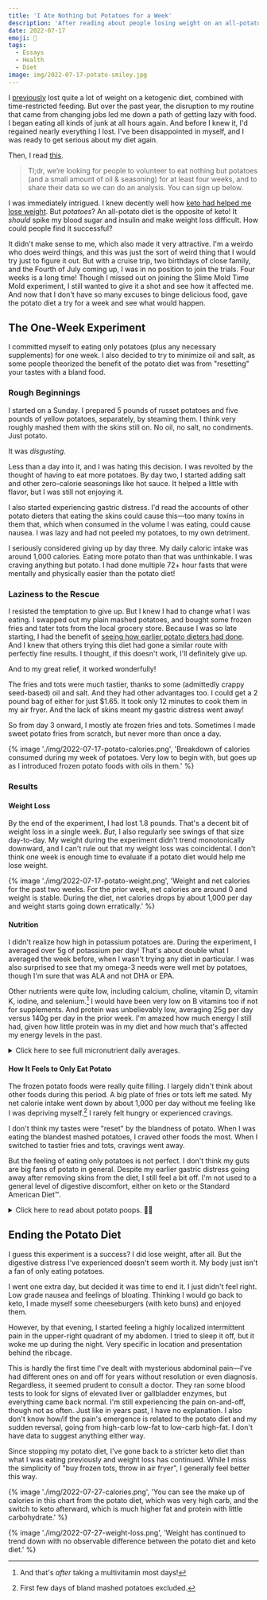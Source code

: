 ```yaml
---
title: 'I Ate Nothing but Potatoes for a Week'
description: 'After reading about people losing weight on an all-potato—the exact opposite of the keto diet I knew and loved—I wanted to try it myself.'
date: 2022-07-17
emoji: 🥔
tags:
  - Essays
  - Health
  - Diet
image: img/2022-07-17-potato-smiley.jpg
---
```


I [previously](https://tomvanantwerp.com/essays/losing-50lbs/) lost quite a lot of weight on a ketogenic diet, combined with time-restricted feeding. But over the past year, the disruption to my routine that came from changing jobs led me down a path of getting lazy with food. I began eating all kinds of junk at all hours again. And before I knew it, I'd regained nearly everything I lost. I've been disappointed in myself, and I was ready to get serious about my diet again.

Then, I read [this](https://slimemoldtimemold.com/2022/04/29/potato-diet-community-trial-sign-up-now-lol/).

> Tl;dr, we’re looking for people to volunteer to eat nothing but potatoes (and a small amount of oil & seasoning) for at least four weeks, and to share their data so we can do an analysis. You can sign up below.

I was immediately intrigued. I knew decently well how [keto had helped me lose weight](https://tomvanantwerp.com/essays/losing-50lbs/#ketogenic-diet). But _potatoes_? An all-potato diet is the opposite of keto! It _should_ spike my blood sugar and insulin and make weight loss difficult. How could people find it successful?

It didn't make sense to me, which also made it very attractive. I'm a weirdo who does weird things, and this was just the sort of weird thing that I would try just to figure it out. But with a cruise trip, two birthdays of close family, and the Fourth of July coming up, I was in no position to join the trials. Four weeks is a long time! Though I missed out on joining the Slime Mold Time Mold experiment, I still wanted to give it a shot and see how it affected me. And now that I don't have so many excuses to binge delicious food, gave the potato diet a try for a week and see what would happen.

## The One-Week Experiment

I committed myself to eating only potatoes (plus any necessary supplements) for one week. I also decided to try to minimize oil and salt, as some people theorized the benefit of the potato diet was from "resetting" your tastes with a bland food.

### Rough Beginnings

I started on a Sunday. I prepared 5 pounds of russet potatoes and five pounds of yellow potatoes, separately, by steaming them. I think very roughly mashed them with the skins still on. No oil, no salt, no condiments. Just potato.

It was _disgusting_.

Less than a day into it, and I was hating this decision. I was revolted by the thought of having to eat more potatoes. By day two, I started adding salt and other zero-calorie seasonings like hot sauce. It helped a little with flavor, but I was still not enjoying it.

I also started experiencing gastric distress. I'd read the accounts of other potato dieters that eating the skins could cause this—too many toxins in them that, which when consumed in the volume I was eating, could cause nausea. I was lazy and had not peeled my potatoes, to my own detriment.

I seriously considered giving up by day three. My daily caloric intake was around 1,000 calories. Eating more potato than that was unthinkable. I was craving anything but potato. I had done multiple 72+ hour fasts that were mentally and physically easier than the potato diet!

### Laziness to the Rescue

I resisted the temptation to give up. But I knew I had to change what I was eating. I swapped out my plain mashed potatoes, and bought some frozen fries and tater tots from the local grocery store. Because I was so late starting, I had the benefit of [seeing how earlier potato dieters had done](https://slimemoldtimemold.com/2022/07/12/lose-10-6-pounds-in-four-weeks-with-this-one-weird-trick-discovered-by-local-slime-hive-mind-doctors-grudgingly-respect-them-hope-to-become-friends/). And I knew that others trying this diet had gone a similar route with perfectly fine results. I thought, if this doesn't work, I'll definitely give up.

And to my great relief, it worked wonderfully!

The fries and tots were much tastier, thanks to some (admittedly crappy seed-based) oil and salt. And they had other advantages too. I could get a 2 pound bag of either for just $1.65. It took only 12 minutes to cook them in my air fryer. And the lack of skins meant my gastric distress went away!

So from day 3 onward, I mostly ate frozen fries and tots. Sometimes I made sweet potato fries from scratch, but never more than once a day.

{% image './img/2022-07-17-potato-calories.png', 'Breakdown of calories consumed during my week of potatoes. Very low to begin with, but goes up as I introduced frozen potato foods with oils in them.' %}

### Results

#### Weight Loss

By the end of the experiment, I had lost 1.8 pounds. That's a decent bit of weight loss in a single week. _But_, I also regularly see swings of that size day-to-day. My weight during the experiment didn't trend monotonically downward, and I can't rule out that my weight loss was coincidental. I don't think one week is enough time to evaluate if a potato diet would help me lose weight.

{% image './img/2022-07-17-potato-weight.png', 'Weight and net calories for the past two weeks. For the prior week, net calories are around 0 and weight is stable. During the diet, net calories drops by about 1,000 per day and weight starts going down erratically.' %}

#### Nutrition

I didn't realize how high in potassium potatoes are. During the experiment, I averaged over 5g of potassium per day! That's about double what I averaged the week before, when I wasn't trying any diet in particular. I was also surprised to see that my omega-3 needs were well met by potatoes, though I'm sure that was ALA and not DHA or EPA.

Other nutrients were quite low, including calcium, choline, vitamin D, vitamin K, iodine, and selenium.[^1] I would have been very low on B vitamins too if not for supplements. And protein was unbelievably low, averaging 25g per day versus 140g per day in the prior week. I'm amazed how much energy I still had, given how little protein was in my diet and how much that's affected my energy levels in the past.

<details>
<summary>Click here to see full micronutrient daily averages.</summary>

These tables contain the daily average micronutrient consumption (i.e., vitamins and minerals) from my week eating potatoes (plus some supplements), from the week previous (a Standard American Diet™), and from the following week eating a keto. Data comes from weighing food and logging it in the [Cronometer](https://cronometer.com/) app. How useful this data is aside from the potato numbers is questionable, since there are so many ways to eat SAD or keto and mine are unique to my time and place. And whether or not I take supplements (sporadically done during potato diet, not at all on the others) also greatly affects these values.

<table>
	<caption>Daily Average Nutrients on Different Diets</caption>
	<thead>
		<tr>
			<th>Nutrient</th>
			<th>Potato Diet</th>
			<th>Standard American Diet (Previous Week)</th>
			<th>Keto Diet (Following Week)</th>
		</tr>
	</thead>
	<tbody>
		<tr>
			<td>B1 (Thiamine)</td>
			<td class="numeric">2.6mg (220%)</td>
			<td class="numeric">1.4mg (114%)</td>
			<td class="numeric">0.6mg (52%)</td>
		</tr>
		<tr>
			<td>B2 (Riboflavin)</td>
			<td class="numeric">1.9mg (143%)</td>
			<td class="numeric">1.5mg (116%)</td>
			<td class="numeric">1.1mg (88%)</td>
		</tr>
		<tr>
			<td>B3 (Niacin)</td>
			<td class="numeric">26.3mg (164%)</td>
			<td class="numeric">20.1mg (126%)</td>
			<td class="numeric">15.2mg (95%)</td>
		</tr>
		<tr>
			<td>B5 (Pantothenic Acid)</td>
			<td class="numeric">9.8mg (197%)</td>
			<td class="numeric">3.4mg (69%)</td>
			<td class="numeric">3.6mg (73%)</td>
		</tr>
		<tr>
			<td>B6 (Pyridoxine)</td>
			<td class="numeric">4.1mg (316%)</td>
			<td class="numeric">1.5mg (114%)</td>
			<td class="numeric">1.2mg (94%)</td>
		</tr>
		<tr>
			<td>B12 (Cobalamin)</td>
			<td class="numeric">6.5µg (269%)</td>
			<td class="numeric">6.2µg (260%)</td>
			<td class="numeric">4.7µg (194%)</td>
		</tr>
		<tr>
			<td>Choline</td>
			<td class="numeric">219.6mg (40%)</td>
			<td class="numeric">352.3mg (64%)</td>
			<td class="numeric">351.3mg (64%)</td>
		</tr>
		<tr>
			<td>Folate</td>
			<td class="numeric">368.8µg (92%)</td>
			<td class="numeric">147.2µg (37%)</td>
			<td class="numeric">109.9µg (27%)</td>
		</tr>
		<tr>
			<td>Vitamin A</td>
			<td class="numeric">1676.9µg (186%)</td>
			<td class="numeric">436.9µg (49%)</td>
			<td class="numeric">350.9µg (39%)</td>
		</tr>
		<tr>
			<td>Vitamin C</td>
			<td class="numeric">130.7mg (65%)</td>
			<td class="numeric">14.5mg (7%)</td>
			<td class="numeric">27.2mg (14%)</td>
		</tr>
		<tr>
			<td>Vitamin D</td>
			<td class="numeric">171.7IU (29%)</td>
			<td class="numeric">366.5IU (61%)</td>
			<td class="numeric">417.3IU (70%)</td>
		</tr>
		<tr>
			<td>Vitamin E</td>
			<td class="numeric">9.8mg (65%)</td>
			<td class="numeric">3.5mg (23%)</td>
			<td class="numeric">6.1mg (41%)</td>
		</tr>
		<tr>
			<td>Vitamin K</td>
			<td class="numeric">53.7µg (45%)</td>
			<td class="numeric">135.2µg (113%)</td>
			<td class="numeric">88.0µg (73%)</td>
		</tr>
		<tr>
			<td>Calcium</td>
			<td class="numeric">244.3mg (24%)</td>
			<td class="numeric">976.3mg (98%)</td>
			<td class="numeric">839.8mg (84%)</td>
		</tr>
		<tr>
			<td>Chromium</td>
			<td class="numeric">25.7µg (73%)</td>
			<td class="numeric">0.0µg (0%)</td>
			<td class="numeric">10.5µg (30%)</td>
		</tr>
		<tr>
			<td>Copper</td>
			<td class="numeric">1.6mg (182%)</td>
			<td class="numeric">0.5mg (53%)</td>
			<td class="numeric">0.7mg (80%)</td>
		</tr>
		<tr>
			<td>Iodine</td>
			<td class="numeric">34.4µg (23%)</td>
			<td class="numeric">64.6µg (43%)</td>
			<td class="numeric">76.2µg (51%)</td>
		</tr>
		<tr>
			<td>Iron</td>
			<td class="numeric">9.6mg (120%)</td>
			<td class="numeric">14.0mg (175%)</td>
			<td class="numeric">8.3mg (104%)</td>
		</tr>
		<tr>
			<td>Magnesium</td>
			<td class="numeric">308.2mg (73%)</td>
			<td class="numeric">189.2mg (45%)</td>
			<td class="numeric">238.8mg (57%)</td>
		</tr>
		<tr>
			<td>Manganese</td>
			<td class="numeric">3.1mg (135%)</td>
			<td class="numeric">0.8mg (35%)</td>
			<td class="numeric">1.0mg (41%)</td>
		</tr>
		<tr>
			<td>Phosphorus</td>
			<td class="numeric">803.7mg (115%)</td>
			<td class="numeric">1096.1mg (157%)</td>
			<td class="numeric">1024.4mg (146%)</td>
		</tr>
		<tr>
			<td>Potassium</td>
			<td class="numeric">5278.3mg (155%)</td>
			<td class="numeric">2642.4mg (78%)</td>
			<td class="numeric">1800.3mg (53%)</td>
		</tr>
		<tr>
			<td>Selenium</td>
			<td class="numeric">20.6µg (37%)</td>
			<td class="numeric">121.3µg (221%)</td>
			<td class="numeric">81.3µg (148%)</td>
		</tr>
		<tr>
			<td>Sodium</td>
			<td class="numeric">2697.7mg (180%)</td>
			<td class="numeric">2501.5mg (167%)</td>
			<td class="numeric">1920.7mg (128%)</td>
		</tr>
		<tr>
			<td>Zinc</td>
			<td class="numeric">11.1mg (101%)</td>
			<td class="numeric">15.2mg (138%)</td>
			<td class="numeric">10.7mg (97%)</td>
		</tr>
	</tbody>
</table>
</details>

#### How It Feels to Only Eat Potato

The frozen potato foods were really quite filling. I largely didn't think about other foods during this period. A big plate of fries or tots left me sated. My net calorie intake went down by about 1,000 per day without me feeling like I was depriving myself.[^2] I rarely felt hungry or experienced cravings.

I don't think my tastes were "reset" by the blandness of potato. When I was eating the blandest mashed potatoes, I craved other foods the most. When I switched to tastier fries and tots, cravings went away.

But the feeling of eating only potatoes is not perfect. I don't think my guts are big fans of potato in general. Despite my earlier gastric distress going away after removing skins from the diet, I still feel a bit off. I'm not used to a general level of digestive discomfort, either on keto or the Standard American Diet™.

<details>
<summary>
Click here to read about potato poops. 🥔💩
</summary>

I think potato has trouble moving through my bowels. I got cramps, like my body is trying very hard to move things along. I never had these problems on a keto diet.

Everything came out OK. The experience of pooping was fairly normal. The poop itself was strange, though. It just seemed to start dissolving into the toilet water almost immediately. So I would have the physical sensation of a normal poop, only to turn around and see what looked more like diarrhea.

I'm sure you're glad you clicked to read that!

</details>

## Ending the Potato Diet

I guess this experiment is a success? I did lose weight, after all. But the digestive distress I've experienced doesn't seem worth it. My body just isn't a fan of only eating potatoes.

I went one extra day, but decided it was time to end it. I just didn't feel right. Low grade nausea and feelings of bloating. Thinking I would go back to keto, I made myself some cheeseburgers (with keto buns) and enjoyed them.

However, by that evening, I started feeling a highly localized intermittent pain in the upper-right quadrant of my abdomen. I tried to sleep it off, but it woke me up during the night. Very specific in location and presentation behind the ribcage.

This is hardly the first time I've dealt with mysterious abdominal pain—I've had different ones on and off for years without resolution or even diagnosis. Regardless, it seemed prudent to consult a doctor. They ran some blood tests to look for signs of elevated liver or gallbladder enzymes, but everything came back normal. I'm still experiencing the pain on-and-off, though not as often. Just like in years past, I have no explanation. I also don't know how/if the pain's emergence is related to the potato diet and my sudden reversal, going from high-carb low-fat to low-carb high-fat. I don't have data to suggest anything either way.

Since stopping my potato diet, I've gone back to a stricter keto diet than what I was eating previously and weight loss has continued. While I miss the simplicity of "buy frozen tots, throw in air fryer", I generally feel better this way.

{% image './img/2022-07-27-calories.png', 'You can see the make up of calories in this chart from the potato diet, which was very high carb, and the switch to keto afterward, which is much higher fat and protein with little carbohydrate.' %}

{% image './img/2022-07-27-weight-loss.png', 'Weight has continued to trend down with no observable difference between the potato diet and keto diet.' %}

[^1]: And that's _after_ taking a multivitamin most days!
[^2]: First few days of bland mashed potatoes excluded.

